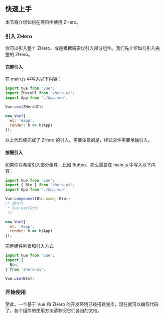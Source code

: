 ## 快速上手

本节将介绍如何在项目中使用 ZHero。

### 引入 ZHero

你可以引入整个 ZHero，或是根据需要仅引入部分组件。我们先介绍如何引入完整的 ZHero。

#### 完整引入

在 main.js 中写入以下内容：

```javascript
import Vue from 'vue';
import ZHeroUI from 'zhero-ui';
import App from './App.vue';

Vue.use(ZHeroUI);

new Vue({
  el: '#app',
  render: h => h(App)
});
```

以上代码便完成了 ZHero 的引入。需要注意的是，样式文件需要单独引入。

#### 按需引入

如果你只希望引入部分组件，比如 Button，那么需要在 main.js 中写入以下内容：

```javascript
import Vue from 'vue';
import { Btn } from 'zhero-ui';
import App from './App.vue';

Vue.component(Btn.name, Btn);
/* 或写为
 * Vue.use(Btn)
 */

new Vue({
  el: '#app',
  render: h => h(App)
});
```

完整组件列表和引入方式

```javascript
import Vue from 'vue';
import {
  Btn,
} from 'zhero-ui';

Vue.use(Btn);
```

### 开始使用

至此，一个基于 Vue 和 ZHero 的开发环境已经搭建完毕，现在就可以编写代码了。各个组件的使用方法请参阅它们各自的文档。
